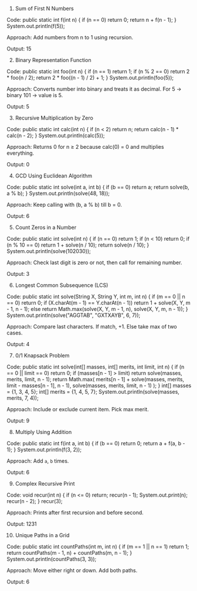 1. Sum of First N Numbers

Code:
public static int f(int n) {
  if (n == 0) return 0;
  return n + f(n - 1);
}
System.out.println(f(5));

Approach:
Add numbers from n to 1 using recursion.

Output:
15


2. Binary Representation Function

Code:
public static int foo(int n) {
  if (n == 1) return 1;
  if (n % 2 == 0) return 2 * foo(n / 2);
  return 2 * foo((n - 1) / 2) + 1;
}
System.out.println(foo(5));

Approach:
Converts number into binary and treats it as decimal. For 5 → binary 101 → value is 5.

Output:
5


3. Recursive Multiplication by Zero

Code:
public static int calc(int n) {
  if (n < 2) return n;
  return calc(n - 1) * calc(n - 2);
}
System.out.println(calc(5));

Approach:
Returns 0 for n ≥ 2 because calc(0) = 0 and multiplies everything.

Output:
0


4. GCD Using Euclidean Algorithm

Code:
public static int solve(int a, int b) {
  if (b == 0) return a;
  return solve(b, a % b);
}
System.out.println(solve(48, 18));

Approach:
Keep calling with (b, a % b) till b = 0.

Output:
6


5. Count Zeros in a Number

Code:
public static int solve(int n) {
  if (n == 0) return 1;
  if (n < 10) return 0;
  if (n % 10 == 0) return 1 + solve(n / 10);
  return solve(n / 10);
}
System.out.println(solve(102030));

Approach:
Check last digit is zero or not, then call for remaining number.

Output:
3


6. Longest Common Subsequence (LCS)

Code:
public static int solve(String X, String Y, int m, int n) {
  if (m == 0 || n == 0) return 0;
  if (X.charAt(m - 1) == Y.charAt(n - 1))
    return 1 + solve(X, Y, m - 1, n - 1);
  else
    return Math.max(solve(X, Y, m - 1, n), solve(X, Y, m, n - 1));
}
System.out.println(solve("AGGTAB", "GXTXAYB", 6, 7));

Approach:
Compare last characters. If match, +1. Else take max of two cases.

Output:
4


7. 0/1 Knapsack Problem

Code:
public static int solve(int[] masses, int[] merits, int limit, int n) {
  if (n == 0 || limit == 0) return 0;
  if (masses[n - 1] > limit)
    return solve(masses, merits, limit, n - 1);
  return Math.max(
    merits[n - 1] + solve(masses, merits, limit - masses[n - 1], n - 1),
    solve(masses, merits, limit, n - 1)
  );
}
int[] masses = {1, 3, 4, 5};
int[] merits = {1, 4, 5, 7};
System.out.println(solve(masses, merits, 7, 4));

Approach:
Include or exclude current item. Pick max merit.

Output:
9


8. Multiply Using Addition

Code:
public static int f(int a, int b) {
  if (b == 0) return 0;
  return a + f(a, b - 1);
}
System.out.println(f(3, 2));

Approach:
Add `a`, `b` times.

Output:
6


9. Complex Recursive Print

Code:
void recur(int n) {
  if (n <= 0) return;
  recur(n - 1);
  System.out.print(n);
  recur(n - 2);
}
recur(3);

Approach:
Prints after first recursion and before second.

Output:
1231


10. Unique Paths in a Grid

Code:
public static int countPaths(int m, int n) {
  if (m == 1 || n == 1) return 1;
  return countPaths(m - 1, n) + countPaths(m, n - 1);
}
System.out.println(countPaths(3, 3));

Approach:
Move either right or down. Add both paths.

Output:
6
